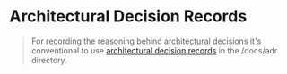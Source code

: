 # Architectural Decision Records

> For recording the reasoning behind architectural decisions it's conventional to use [architectural decision records](http://thinkrelevance.com/blog/2011/11/15/documenting-architecture-decisions) in the /docs/adr directory.
